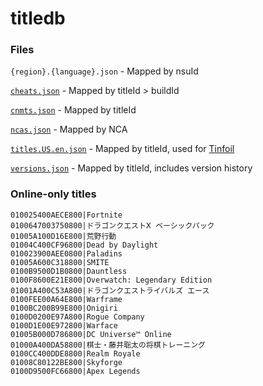 # titledb


### Files
`{region}.{language}.json` - Mapped by nsuId

[`cheats.json`](cheats.json) - Mapped by titleId > buildId

[`cnmts.json`](cnmts.json) - Mapped by titleId

[`ncas.json`](ncas.json) - Mapped by NCA

[`titles.US.en.json`](titles.US.en.json) - Mapped by titleId, used for [Tinfoil](https://tinfoil.io/Download#download)

[`versions.json`](versions.json) - Mapped by titleId, includes version history


### Online-only titles

```
010025400AECE800|Fortnite
0100647003750800|ドラゴンクエストⅩ ベーシックパック
01005A100D16E800|荒野行動
01004C400CF96800|Dead by Daylight
010023900AEE0800|Paladins
01005A600C318800|SMITE
0100B9500D1B0800|Dauntless
0100F8600E21E800|Overwatch: Legendary Edition
01001A400C53A800|ドラゴンクエストライバルズ エース
0100FEE00A64E800|Warframe
0100BC200B99E800|Onigiri
0100D0200E97A800|Rogue Company
0100D1E00E972800|Warface
01005B000D786800|DC Universe™ Online
01000A400DA58800|棋士・藤井聡太の将棋トレーニング
0100CC400DDE8800|Realm Royale
01008C80122BE800|Skyforge
0100D9500FC66800|Apex Legends
```
